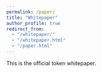 ```yaml
---
permalink: /paper/
title: "Whitepaper"
author_profile: true
redirect_from: 
  - "/whitepaper/"
  - "/whitepaper.html"
  - "/paper.html"
---
```


This is the official token whitepaper.